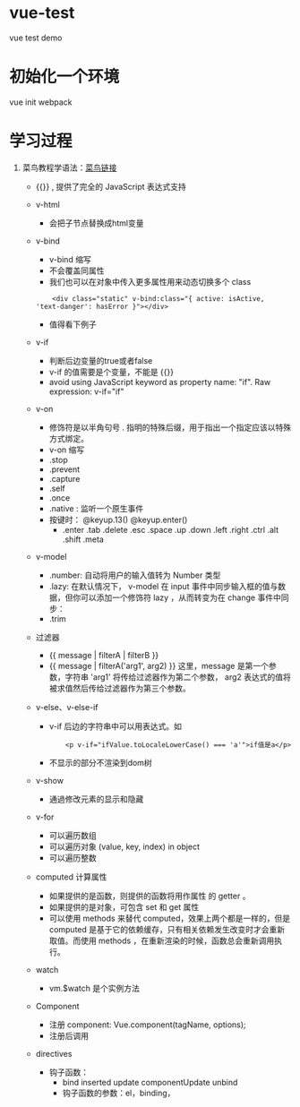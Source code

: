 # vue-test
vue test demo

# 初始化一个环境
vue init webpack <my-project>

# 学习过程
1. 菜鸟教程学语法：[菜鸟链接](http://www.runoob.com/vue2/vue-tutorial.html)
    - {{}} , 提供了完全的 JavaScript 表达式支持 
    - v-html
        - 会把子节点替换成html变量
    - v-bind
        - v-bind 缩写
        - 不会覆盖同属性
        - 我们也可以在对象中传入更多属性用来动态切换多个 class 

        ```
            <div class="static" v-bind:class="{ active: isActive, 'text-danger': hasError }"></div>
        ```
        - 值得看下例子
    - v-if 
        - 判断后边变量的true或者false
        - v-if 的值需要是个变量，不能是 {{}}
        - avoid using JavaScript keyword as property name: "if". Raw expression: v-if="if"
    - v-on
        - 修饰符是以半角句号 . 指明的特殊后缀，用于指出一个指定应该以特殊方式绑定。
        - v-on 缩写
        - .stop 
        - .prevent
        - .capture
        - .self
        - .once
        - .native : 监听一个原生事件
        - 按键时： @keyup.13() @keyup.enter()
            - .enter .tab .delete .esc .space .up .down .left .right .ctrl .alt .shift .meta
    - v-model
        - .number: 自动将用户的输入值转为 Number 类型
        - .lazy: 在默认情况下， v-model 在 input 事件中同步输入框的值与数据，但你可以添加一个修饰符 lazy ，从而转变为在 change 事件中同步：
        - .trim
    - 过滤器
        - {{ message | filterA | filterB }}
        - {{ message | filterA('arg1', arg2) }} 这里，message 是第一个参数，字符串 'arg1' 将传给过滤器作为第二个参数， arg2 表达式的值将被求值然后传给过滤器作为第三个参数。
    - v-else、v-else-if
        - v-if 后边的字符串中可以用表达式。如
            ```
                <p v-if="ifValue.toLocaleLowerCase() === 'a'">if值是a</p>
            ```
        - 不显示的部分不渲染到dom树
    - v-show
        - 通過修改元素的显示和隐藏
    - v-for
        - 可以遍历数组
        - 可以遍历对象 (value, key, index) in object
        - 可以遍历整数
    - computed 计算属性
        - 如果提供的是函数，则提供的函数将用作属性 的 getter 。
        - 如果提供的是对象，可包含 set 和 get 属性
        - 可以使用 methods 来替代 computed，效果上两个都是一样的，但是 computed 是基于它的依赖缓存，只有相关依赖发生改变时才会重新取值。而使用 methods ，在重新渲染的时候，函数总会重新调用执行。
    - watch 
        - vm.$watch 是个实例方法

    - Component
        - 注册 component: Vue.component(tagName, options);
        - 注册后调用 <tagName></tagName>
    - directives
        - 钩子函数：
            - bind inserted update componentUpdate unbind
            - 钩子函数的参数：el，binding，


    
